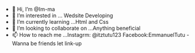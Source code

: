 - 👋 Hi, I’m @Im-ma
- 👀 I’m interested in ... Wedsite Developing
- 🌱 I’m currently learning ...Html and Css
- 💞️ I’m looking to collaborate on ...Anything beneficial
- 📫 How to reach me ...Instagrm: @itztutu123 Facebook:EmmanuelTutu
-Wanna be friends let link-up
<!---
Im-ma/Im-ma is a ✨ special ✨ repository because its `README.md` (this file) appears on your GitHub profile.
You can click the Preview link to take a look at your changes.
--->
